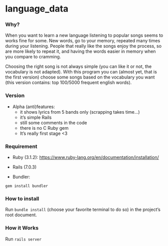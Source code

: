 # language_data


### Why?

When you want to learn a new language listening to popular songs seems to works fine for some. New words, go to your memory, repeated many times during your listening. People that really like the songs enjoy the process, so are more likely to repeat it, and having the words easier in memory when you compare to cramming.

Choosing the right song is not always simple (you can like it or not, the vocabulary is not adapted). With this program you can (almost yet, that is the first version) choose some songs based on the vocabulary you want (this version contains: top 100/5000 frequent english words).


### Version

- Alpha (anti)features:
	- it shows lyrics from 5 bands only (scrapping takes time...)
	- it’s simple Rails
	- still some comments in the code
	- there is no C Ruby gem
	- It’s really first stage <3

### Requirement

- Ruby (3.1.2): https://www.ruby-lang.org/en/documentation/installation/

- Rails (7.0.3)

- Bundler:

```
gem install bundler
```

### How to install

Run `bundle install` (choose your favorite terminal to do so) in the project’s root document.


### How it Works

Run `rails server`